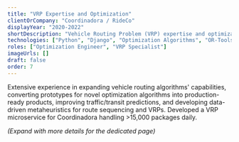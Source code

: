 ```yaml
---
title: "VRP Expertise and Optimization"
clientOrCompany: "Coordinadora / RideCo"
displayYear: "2020-2022"
shortDescription: "Vehicle Routing Problem (VRP) expertise and optimization solutions for logistics and transportation companies."
technologies: ["Python", "Django", "Optimization Algorithms", "OR-Tools", "Mathematical Modeling", "Meta-Heuristics"]
roles: ["Optimization Engineer", "VRP Specialist"]
imageUrls: []
draft: false
order: 7
---
```


Extensive experience in expanding vehicle routing algorithms' capabilities, converting prototypes for novel optimization algorithms into production-ready products, improving traffic/transit predictions, and developing data-driven metaheuristics for route sequencing and VRPs. Developed a VRP microservice for Coordinadora handling >15,000 packages daily.

*(Expand with more details for the dedicated page)* 